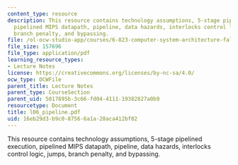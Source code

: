 ```yaml
---
content_type: resource
description: This resource contains technology assumptions, 5-stage pipelined execution,
  pipelined MIPS datapath, pipeline, data hazards, interlocks control logic, jumps,
  branch penalty, and bypassing.
file: /ol-ocw-studio-app/courses/6-823-computer-system-architecture-fall-2005/16eb29d3b9c087566a1a28aca412bf02_l06_pipeline.pdf
file_size: 157696
file_type: application/pdf
learning_resource_types:
- Lecture Notes
license: https://creativecommons.org/licenses/by-nc-sa/4.0/
ocw_type: OCWFile
parent_title: Lecture Notes
parent_type: CourseSection
parent_uid: 5017895b-3c66-fd04-4111-19382827a0b9
resourcetype: Document
title: l06_pipeline.pdf
uid: 16eb29d3-b9c0-8756-6a1a-28aca412bf02
---
```

This resource contains technology assumptions, 5-stage pipelined execution, pipelined MIPS datapath, pipeline, data hazards, interlocks control logic, jumps, branch penalty, and bypassing.